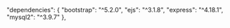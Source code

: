   "dependencies": {
    "bootstrap": "^5.2.0",
    "ejs": "^3.1.8",
    "express": "^4.18.1",
    "mysql2": "^3.9.7"
  },

